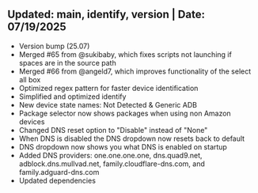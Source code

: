 ## Updated: main, identify, version | Date: 07/19/2025
- Version bump (25.07)
- Merged #65 from @sukibaby, which fixes scripts not launching if spaces are in the source path
- Merged #66 from @angeld7, which improves functionality of the select all box
- Optimized regex pattern for faster device identification
- Simplified and optimized identify
- New device state names: Not Detected & Generic ADB
- Package selector now shows packages when using non Amazon devices
- Changed DNS reset option to "Disable" instead of "None"
- When DNS is disabled the DNS dropdown now resets back to default
- DNS dropdown now shows you what DNS is enabled on startup
- Added DNS providers: one.one.one.one, dns.quad9.net, adblock.dns.mullvad.net, family.cloudflare-dns.com, and family.adguard-dns.com
- Updated dependencies
